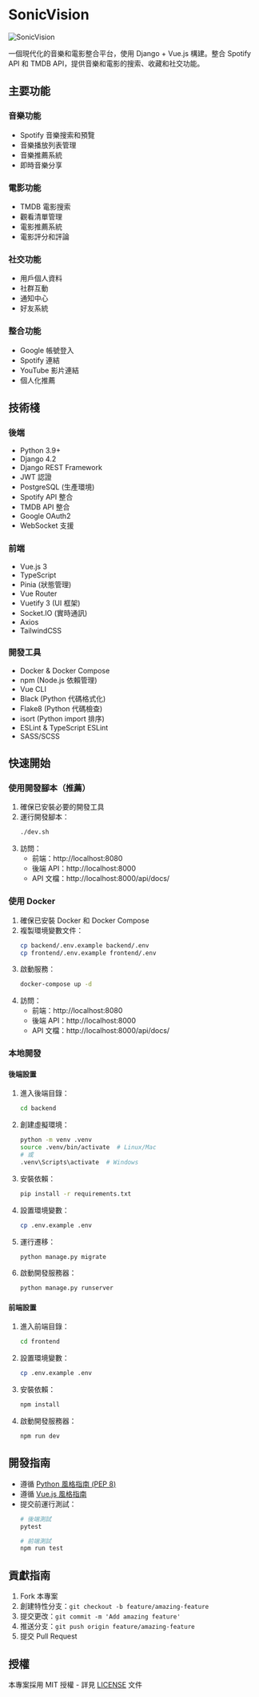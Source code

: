 # SonicVision

![SonicVision](https://github.com/user-attachments/assets/2debcd41-81b5-411e-9da1-53a61572321a)

一個現代化的音樂和電影整合平台，使用 Django + Vue.js 構建。整合 Spotify API 和 TMDB API，提供音樂和電影的搜索、收藏和社交功能。

## 主要功能

### 音樂功能
- Spotify 音樂搜索和預覽
- 音樂播放列表管理
- 音樂推薦系統
- 即時音樂分享

### 電影功能
- TMDB 電影搜索
- 觀看清單管理
- 電影推薦系統
- 電影評分和評論

### 社交功能
- 用戶個人資料
- 社群互動
- 通知中心
- 好友系統

### 整合功能
- Google 帳號登入
- Spotify 連結
- YouTube 影片連結
- 個人化推薦

## 技術棧

### 後端
- Python 3.9+
- Django 4.2
- Django REST Framework
- JWT 認證
- PostgreSQL (生產環境)
- Spotify API 整合
- TMDB API 整合
- Google OAuth2
- WebSocket 支援

### 前端
- Vue.js 3
- TypeScript
- Pinia (狀態管理)
- Vue Router
- Vuetify 3 (UI 框架)
- Socket.IO (實時通訊)
- Axios
- TailwindCSS

### 開發工具
- Docker & Docker Compose
- npm (Node.js 依賴管理)
- Vue CLI
- Black (Python 代碼格式化)
- Flake8 (Python 代碼檢查)
- isort (Python import 排序)
- ESLint & TypeScript ESLint
- SASS/SCSS

## 快速開始

### 使用開發腳本（推薦）

1. 確保已安裝必要的開發工具
2. 運行開發腳本：
   ```bash
   ./dev.sh
   ```
3. 訪問：
   - 前端：http://localhost:8080
   - 後端 API：http://localhost:8000
   - API 文檔：http://localhost:8000/api/docs/

### 使用 Docker

1. 確保已安裝 Docker 和 Docker Compose
2. 複製環境變數文件：
   ```bash
   cp backend/.env.example backend/.env
   cp frontend/.env.example frontend/.env
   ```
3. 啟動服務：
   ```bash
   docker-compose up -d
   ```
4. 訪問：
   - 前端：http://localhost:8080
   - 後端 API：http://localhost:8000
   - API 文檔：http://localhost:8000/api/docs/

### 本地開發

#### 後端設置
1. 進入後端目錄：
   ```bash
   cd backend
   ```
2. 創建虛擬環境：
   ```bash
   python -m venv .venv
   source .venv/bin/activate  # Linux/Mac
   # 或
   .venv\Scripts\activate  # Windows
   ```
3. 安裝依賴：
   ```bash
   pip install -r requirements.txt
   ```
4. 設置環境變數：
   ```bash
   cp .env.example .env
   ```
5. 運行遷移：
   ```bash
   python manage.py migrate
   ```
6. 啟動開發服務器：
   ```bash
   python manage.py runserver
   ```

#### 前端設置
1. 進入前端目錄：
   ```bash
   cd frontend
   ```
2. 設置環境變數：
   ```bash
   cp .env.example .env
   ```
3. 安裝依賴：
   ```bash
   npm install
   ```
4. 啟動開發服務器：
   ```bash
   npm run dev
   ```

## 開發指南

- 遵循 [Python 風格指南 (PEP 8)](https://www.python.org/dev/peps/pep-0008/)
- 遵循 [Vue.js 風格指南](https://v3.vuejs.org/style-guide/)
- 提交前運行測試：
  ```bash
  # 後端測試
  pytest
  
  # 前端測試
  npm run test
  ```

## 貢獻指南

1. Fork 本專案
2. 創建特性分支：`git checkout -b feature/amazing-feature`
3. 提交更改：`git commit -m 'Add amazing feature'`
4. 推送分支：`git push origin feature/amazing-feature`
5. 提交 Pull Request

## 授權

本專案採用 MIT 授權 - 詳見 [LICENSE](LICENSE) 文件 
